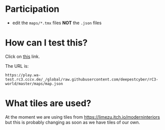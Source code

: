 # Participation

- edit the `maps/*.tmx` files **NOT** the `.json` files

# How can I test this?

Click on [this](https://test.visit.at.wa-test.rc3.cccv.de/_/global/raw.githubusercontent.com/deepestcyber/rC3-world/master/maps/map.json) link.

The URL is:

    https://play.wa-test.rc3.cccv.de/_/global/raw.githubusercontent.com/deepestcyber/rC3-world/master/maps/map.json

# What tiles are used?

At the moment we are using tiles from https://limezu.itch.io/moderninteriors
but this is probably changing as soon as we have tiles of our own.

